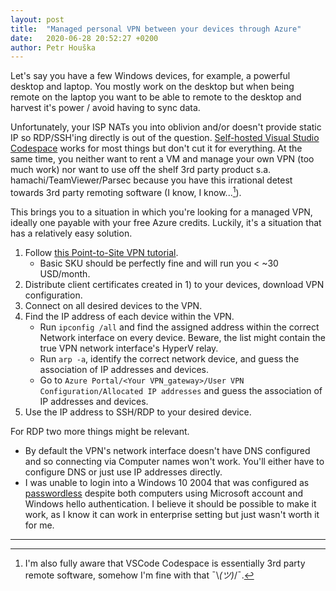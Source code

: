 ```yaml
---
layout: post
title:  "Managed personal VPN between your devices through Azure"
date:   2020-06-28 20:52:27 +0200
author: Petr Houška
---
```


Let's say you have a few Windows devices, for example, a powerful desktop and laptop. You mostly work on the desktop but when being remote on the laptop you want to be able to remote to the desktop and harvest it's power / avoid having to sync data. 

Unfortunately, your ISP NATs you into oblivion and/or doesn't provide static IP so RDP/SSH'ing directly is out of the question. [Self-hosted Visual Studio Codespace](https://docs.microsoft.com/en-us/visualstudio/online/how-to/self-hosting-vscode) works for most things but don't cut it for everything. At the same time, you neither want to rent a VM and manage your own VPN (too much work) nor want to use off the shelf 3rd party product s.a. hamachi/TeamViewer/Parsec because you have this irrational detest towards 3rd party remoting software (I know, I know...[^1]).

This brings you to a situation in which you're looking for a managed VPN, ideally one payable with your free Azure credits. Luckily, it's a situation that has a relatively easy solution.

1. Follow [this Point-to-Site VPN tutorial](https://docs.microsoft.com/en-us/azure/vpn-gateway/vpn-gateway-howto-point-to-site-resource-manager-portal).
	- Basic SKU should be perfectly fine and will run you < ~30 USD/month. 
2. Distribute client certificates created in 1) to your devices, download VPN configuration.
3. Connect on all desired devices to the VPN.
4. Find the IP address of each device within the VPN.
	- Run `ipconfig /all` and find the assigned address within the correct Network interface on every device. Beware, the list might contain the true VPN network interface's HyperV relay.
	- Run `arp -a`, identify the correct network device, and guess the association of IP addresses and devices.
	- Go to `Azure Portal/<Your VPN_gateway>/User VPN Configuration/Allocated IP addresses` and guess the association of IP addresses and devices.
5. Use the IP address to SSH/RDP to your desired device.

For RDP two more things might be relevant.
- By default the VPN's network interface doesn't have DNS configured and so connecting via Computer names won't work. You'll either have to configure DNS or just use IP addresses directly.
- I was unable to login into a Windows 10 2004 that was configured as [passwordless](https://www.microsoft.com/en-us/security/business/identity/passwordless) despite both computers using Microsoft account and Windows hello authentication. I believe it should be possible to make it work, as I know it can work in enterprise setting but just wasn't worth it for me.

---
[^1]: I'm also fully aware that VSCode Codespace is essentially 3rd party remote software, somehow I'm fine with that ¯\\_(ツ)_/¯.
